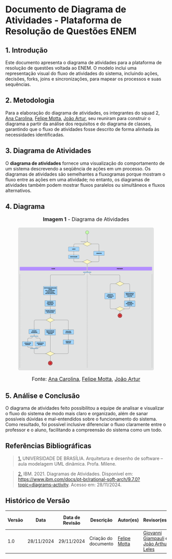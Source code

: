# Documento de Diagrama de Atividades - Plataforma de Resolução de Questões ENEM

## 1. Introdução

Este documento apresenta o diagrama de atividades para a plataforma de resolução de questões voltada ao ENEM. O modelo inclui uma representação visual do fluxo de atividades do sistema, incluindo ações, decisões, forks, joins e sincronizações, para mapear os processos e suas sequências.

## 2. Metodologia

Para a elaboração do diagrama de atividades, os integrantes do squad 2, [Ana Carolina](https://github.com/CarolCoCe), [Felipe Motta](https://github.com/M0tt1nh4), [João Artur](https://github.com/joao-artl), seu reuniram para construir o diagrama a partir da análise dos requisitos e do diagrama de classes, garantindo que o fluxo de atividades fosse descrito de forma alinhada às necessidades identificadas.


## 3. Diagrama de Atividades

O **diagrama de atividades** fornece uma visualização do comportamento de um sistema descrevendo a seqüência de ações em um processo. Os diagramas de atividades são semelhantes a fluxogramas porque mostram o fluxo entre as ações em uma atividade; no entanto, os diagramas de atividades também podem mostrar fluxos paralelos ou simultâneos e fluxos alternativos.

## 4. Diagrama

<center>

<figure markdown>
<font size="3"><p style="text-align: center"><b>Imagem 1</b> - Diagrama de Atividades</p></font>

![Diagrama de Atividades](../assets/diagrama-atividades.png)

<font size="3"><p style="text-align: center">Fonte: [Ana Carolina](https://github.com/CarolCoCe), [Felipe Motta](https://github.com/M0tt1nh4), [João Artur](https://github.com/joao-artl)</p></font>

</figure>

</center>
   
## 5. Análise e Conclusão

O diagrama de atividades feito possibilitou a equipe de analisar e visualizar o fluxo do sistema de modo mais claro e organizado, além de sanar possíveis dúvidas e mal-entendidos sobre o funcionamento do sistema. Como resultado, foi possível inclusive diferenciar o fluxo claramente entre o professor e o aluno, facilitando a compreensão do sistema como um todo.

## Referências Bibliográficas

> <a id="REF1" href="#anchor_1">1.</a> UNIVERSIDADE DE BRASÍLIA. Arquitetura e desenho de software – aula modelagem UML dinâmica. Profa. Milene. 

> <a id="REF2" href="#anchor_2">2.</a> IBM. 2021. Diagramas de Atividades. Disponível em: https://www.ibm.com/docs/pt-br/rational-soft-arch/9.7.0?topic=diagrams-activity. Acesso em: 28/11/2024.


## Histórico de Versão

| Versão | Data | Data de Revisão | Descrição | Autor(es) | Revisor(es) | Detalhes da revisão |
| ------ | ---- | --------------- | --------- | --------- | ----------- | ------------------- |
| 1.0 | 28/11/2024 | 29/11/2024 | Criação do documento | [Felipe Motta](https://github.com/M0tt1nh4) | [Giovanni Giampauli](https://github.com/giovanniacg) e [João Arthur Leles](https://github.com/joao-artl) | [#15](https://github.com/UnBArqDsw2024-2/2024.2_G3_Aprender_Entrega_02/pull/15) |
